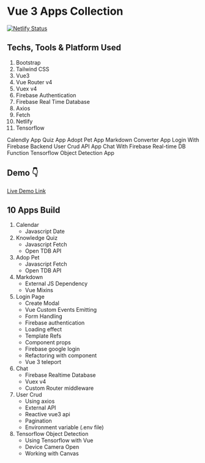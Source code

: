 # Vue 3 Apps Collection

[![Netlify Status](https://api.netlify.com/api/v1/badges/cfd2dad7-d53d-4e78-b535-b684fddad64a/deploy-status)](https://app.netlify.com/sites/vue-apps/deploys)

## Techs, Tools & Platform Used

1. Bootstrap
2. Tailwind CSS
3. Vue3
4. Vue Router v4
5. Vuex v4
6. Firebase Authentication
7. Firebase Real Time Database
8. Axios
9. Fetch
10. Netlify
11. Tensorflow


Calendly App
Quiz App
Adopt Pet App
Markdown Converter App
Login With Firebase Backend
User Crud API App
Chat With Firebase Real-time DB Function
Tensorflow Object Detection App
## Demo 👇

[Live Demo Link](https://vue-apps.netlify.app)

## 10 Apps Build

1.  Calendar 
      * Javascript Date
2. Knowledge Quiz 
   * Javascript Fetch
   * Open TDB API
3. Adop Pet 
   * Javascript Fetch
   * Open TDB API
4. Markdown
   * External JS Dependency 
   * Vue Mixins
5. Login Page
   * Create Modal
   * Vue Custom Events Emitting
   * Form Handling
   * Firebase authentication
   * Loading effect
   * Template Refs
   * Component props
   * Firebase google login
   * Refactoring with component
   * Vue 3 teleport
6. Chat
   * Firebase Realtime Database
   * Vuex v4
   * Custom Router middleware
7. User Crud
   * Using axios
   * External API
   * Reactive vue3 api
   * Pagination
   * Environment variable (.env file)
8. Tensorflow Object Detection
   * Using Tensorflow with Vue
   * Device Camera Open
   * Working with Canvas
